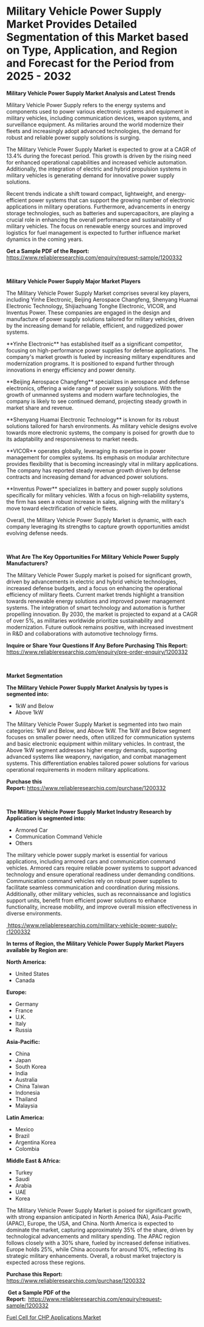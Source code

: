 <p><h1>Military Vehicle Power Supply Market Provides Detailed Segmentation of this Market based on Type, Application, and Region and Forecast for the Period from 2025 - 2032</h1></p><p><strong>Military Vehicle Power Supply Market Analysis and Latest Trends</strong></p>
<p><p>Military Vehicle Power Supply refers to the energy systems and components used to power various electronic systems and equipment in military vehicles, including communication devices, weapon systems, and surveillance equipment. As militaries around the world modernize their fleets and increasingly adopt advanced technologies, the demand for robust and reliable power supply solutions is surging.</p><p>The Military Vehicle Power Supply Market is expected to grow at a CAGR of 13.4% during the forecast period. This growth is driven by the rising need for enhanced operational capabilities and increased vehicle automation. Additionally, the integration of electric and hybrid propulsion systems in military vehicles is generating demand for innovative power supply solutions. </p><p>Recent trends indicate a shift toward compact, lightweight, and energy-efficient power systems that can support the growing number of electronic applications in military operations. Furthermore, advancements in energy storage technologies, such as batteries and supercapacitors, are playing a crucial role in enhancing the overall performance and sustainability of military vehicles. The focus on renewable energy sources and improved logistics for fuel management is expected to further influence market dynamics in the coming years.</p></p>
<p><strong>Get a Sample PDF of the Report:&nbsp;</strong> <a href="https://www.reliableresearchiq.com/enquiry/request-sample/1200332?utm_campaign=2346&utm_medium=2&utm_source=Github&utm_content=ia&utm_term=14022025&utm_id=military-vehicle-power-supply">https://www.reliableresearchiq.com/enquiry/request-sample/1200332</a></p>
<p>&nbsp;</p>
<p><strong>Military Vehicle Power Supply Major Market Players</strong></p>
<p><p>The Military Vehicle Power Supply Market comprises several key players, including Yinhe Electronic, Beijing Aerospace Changfeng, Shenyang Huamai Electronic Technology, Shijiazhuang Tonghe Electronic, VICOR, and Inventus Power. These companies are engaged in the design and manufacture of power supply solutions tailored for military vehicles, driven by the increasing demand for reliable, efficient, and ruggedized power systems.</p><p>**Yinhe Electronic** has established itself as a significant competitor, focusing on high-performance power supplies for defense applications. The company's market growth is fueled by increasing military expenditures and modernization programs. It is positioned to expand further through innovations in energy efficiency and power density.</p><p>**Beijing Aerospace Changfeng** specializes in aerospace and defense electronics, offering a wide range of power supply solutions. With the growth of unmanned systems and modern warfare technologies, the company is likely to see continued demand, projecting steady growth in market share and revenue.</p><p>**Shenyang Huamai Electronic Technology** is known for its robust solutions tailored for harsh environments. As military vehicle designs evolve towards more electronic systems, the company is poised for growth due to its adaptability and responsiveness to market needs.</p><p>**VICOR** operates globally, leveraging its expertise in power management for complex systems. Its emphasis on modular architecture provides flexibility that is becoming increasingly vital in military applications. The company has reported steady revenue growth driven by defense contracts and increasing demand for advanced power solutions.</p><p>**Inventus Power** specializes in battery and power supply solutions specifically for military vehicles. With a focus on high-reliability systems, the firm has seen a robust increase in sales, aligning with the military's move toward electrification of vehicle fleets.</p><p>Overall, the Military Vehicle Power Supply Market is dynamic, with each company leveraging its strengths to capture growth opportunities amidst evolving defense needs.</p></p>
<p>&nbsp;</p>
<p><strong>What Are The Key Opportunities For Military Vehicle Power Supply Manufacturers?</strong></p>
<p><p>The Military Vehicle Power Supply market is poised for significant growth, driven by advancements in electric and hybrid vehicle technologies, increased defense budgets, and a focus on enhancing the operational efficiency of military fleets. Current market trends highlight a transition towards renewable energy solutions and improved power management systems. The integration of smart technology and automation is further propelling innovation. By 2030, the market is projected to expand at a CAGR of over 5%, as militaries worldwide prioritize sustainability and modernization. Future outlook remains positive, with increased investment in R&D and collaborations with automotive technology firms.</p></p>
<p><strong>Inquire or Share Your Questions If Any Before Purchasing This Report:</strong> <a href="https://www.reliableresearchiq.com/enquiry/pre-order-enquiry/1200332?utm_campaign=2346&utm_medium=2&utm_source=Github&utm_content=ia&utm_term=14022025&utm_id=military-vehicle-power-supply">https://www.reliableresearchiq.com/enquiry/pre-order-enquiry/1200332</a></p>
<p>&nbsp;</p>
<p><strong>Market Segmentation</strong></p>
<p><strong>The Military Vehicle Power Supply Market Analysis by types is segmented into:</strong></p>
<p><ul><li>1kW and Below</li><li>Above 1kW</li></ul></p>
<p><p>The Military Vehicle Power Supply Market is segmented into two main categories: 1kW and Below, and Above 1kW. The 1kW and Below segment focuses on smaller power needs, often utilized for communication systems and basic electronic equipment within military vehicles. In contrast, the Above 1kW segment addresses higher energy demands, supporting advanced systems like weaponry, navigation, and combat management systems. This differentiation enables tailored power solutions for various operational requirements in modern military applications.</p></p>
<p><strong>Purchase this Report:&nbsp;</strong><a href="https://www.reliableresearchiq.com/purchase/1200332?utm_campaign=2346&utm_medium=2&utm_source=Github&utm_content=ia&utm_term=14022025&utm_id=military-vehicle-power-supply">https://www.reliableresearchiq.com/purchase/1200332</a></p>
<p>&nbsp;</p>
<p><strong>The Military Vehicle Power Supply Market Industry Research by Application is segmented into:</strong></p>
<p><ul><li>Armored Car</li><li>Communication Command Vehicle</li><li>Others</li></ul></p>
<p><p>The military vehicle power supply market is essential for various applications, including armored cars and communication command vehicles. Armored cars require reliable power systems to support advanced technology and ensure operational readiness under demanding conditions. Communication command vehicles rely on robust power supplies to facilitate seamless communication and coordination during missions. Additionally, other military vehicles, such as reconnaissance and logistics support units, benefit from efficient power solutions to enhance functionality, increase mobility, and improve overall mission effectiveness in diverse environments.</p></p>
<p><a href="https://www.reliableresearchiq.com/military-vehicle-power-supply-r1200332?utm_campaign=2346&utm_medium=2&utm_source=Github&utm_content=ia&utm_term=14022025&utm_id=military-vehicle-power-supply">&nbsp;https://www.reliableresearchiq.com/military-vehicle-power-supply-r1200332</a></p>
<p><strong>In terms of Region, the Military Vehicle Power Supply Market Players available by Region are:</strong></p>
<p>
    <p> <strong> North America: </strong>
        <ul>
            <li>United States</li>
            <li>Canada</li>
        </ul>
        </p> 
    <p> <strong> Europe: </strong>
        <ul>
            <li>Germany</li>
            <li>France</li>
            <li>U.K.</li>
            <li>Italy</li>
            <li>Russia</li>
        </ul>
        </p> 
    <p> <strong> Asia-Pacific: </strong>
        <ul>
            <li>China</li>
            <li>Japan</li>
            <li>South Korea</li>
            <li>India</li>
            <li>Australia</li>
            <li>China Taiwan</li>
            <li>Indonesia</li>
            <li>Thailand</li>
            <li>Malaysia</li>
        </ul>
        </p> 
    <p> <strong> Latin America: </strong>
        <ul>
            <li>Mexico</li>
            <li>Brazil</li>
            <li>Argentina Korea</li>
            <li>Colombia</li>
        </ul>
        </p> 
    <p> <strong> Middle East & Africa: </strong>
        <ul>
            <li>Turkey</li>
            <li>Saudi</li>
            <li>Arabia</li>
            <li>UAE</li>
            <li>Korea</li>
        </ul>
    </p>
    </p>
<p><p>The Military Vehicle Power Supply Market is poised for significant growth, with strong expansion anticipated in North America (NA), Asia-Pacific (APAC), Europe, the USA, and China. North America is expected to dominate the market, capturing approximately 35% of the share, driven by technological advancements and military spending. The APAC region follows closely with a 30% share, fueled by increased defense initiatives. Europe holds 25%, while China accounts for around 10%, reflecting its strategic military enhancements. Overall, a robust market trajectory is expected across these regions.</p></p>
<p><strong>Purchase this Report: </strong><a href="https://www.reliableresearchiq.com/purchase/1200332?utm_campaign=2346&utm_medium=2&utm_source=Github&utm_content=ia&utm_term=14022025&utm_id=military-vehicle-power-supply">https://www.reliableresearchiq.com/purchase/1200332</a></p>
<p>&nbsp;<strong>Get a Sample PDF of the Report:&nbsp;&nbsp;</strong><a href="https://www.reliableresearchiq.com/enquiry/request-sample/1200332?utm_campaign=2346&utm_medium=2&utm_source=Github&utm_content=ia&utm_term=14022025&utm_id=military-vehicle-power-supply">https://www.reliableresearchiq.com/enquiry/request-sample/1200332</a></p>
<p><strong></strong></p>
<p><p><a href="https://github.com/tanekacalderon743/Market-Research-Report-List-1/blob/main/fuel-cell-for-chp-applications-market.md?utm_campaign=2346&utm_medium=2&utm_source=Github&utm_content=ia&utm_term=14022025&utm_id=military-vehicle-power-supply">Fuel Cell for CHP Applications Market</a></p></p>